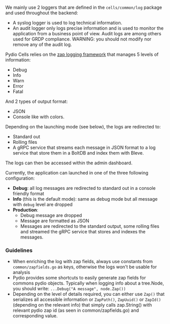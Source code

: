 
We mainly use 2 loggers that are defined in the `cells/common/log` package and used throughout the backend:

- A syslog logger is used to log technical information.
- An audit logger only logs precise information and is used to monitor the application from a business point of view. Audit logs are among others used for GRDP compliance. WARNING: you should not modify nor remove any of the audit log.

Pydio Cells relies on the [zap logging framework](https://github.com/uber-go/zap) that manages 5 levels of information:

- Debug
- Info
- Warn
- Error
- Fatal

And 2 types of output format:

- JSON
- Console like with colors.

Depending on the launching mode (see below), the logs are redirected to:

- Standard out
- Rolling files
- A gRPC service that streams each message in JSON format to a log service that store them in a BoltDB and index them with Bleve.

The logs can then be accessed within the admin dashboard.

Currently, the application can launched in one of the three following configuration:

- **Debug**: all log messages are redirected to standard out in a console friendly format
- **Info** (this is the default mode): same as debug mode but all message with `debug` level are dropped
- **Production**: 
  - Debug message are dropped
  - Message are formatted as JSON
  - Messages are redirected to the standard output, some rolling files and streamed the gRPC service that stores and indexes the messages.

### Guidelines

- When enriching the log with zap fields, always use constants from `common/zapfields.go` as keys, otherwise the logs won't be usable for analysis
- Pydio provides some shortcuts to easily generate zap fields for commons pydio objects. Typically when logging info about a tree.Node, you should write: `...Debug("A message", node.Zap())`
- Depending on the level of details required, you can either use `Zap()` that serializes all accessible information or `ZapPath()`, `ZapUuid()` or `ZapId()` (depending on the relevant info) that simply calls zap.String() with relevant pydio zap id (as seen in common/zapfields.go) and corresponding value.
